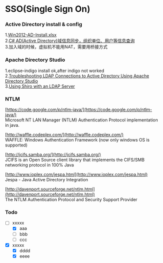SSO(Single Sign On)
===

### Active Directory install & config
1.[Win2012-AD-Install.xlsx](https://github.com/blogw/sso/blob/master/AD/Win2012-AD-Install.xlsx?raw=true)<br/>
2.[C# AD(Active Directory)域信息同步，组织单位、用户等信息查询](http://www.cnblogs.com/zhongweiv/archive/2012/12/15/ad_sync.html)<br/>
3.加入域的时候，虚拟机不能用NAT，需要用桥接方式

### Apache Directory Studio
1.eclipse-indigo install ok,after indigo not worked<br/>
2.[Troubleshooting LDAP Connections to Active Directory Using Apache Directory Studio](https://jamfnation.jamfsoftware.com/article.html?id=224)<br/>
3.[Using Shiro with an LDAP Server](http://isis.apache.org/components/security/shiro/using-ldap.html)<br/>

### NTLM
[https://code.google.com/p/ntlm-java/](https://code.google.com/p/ntlm-java/) <br/>
Microsoft NT LAN Manager (NTLM) Authentication Protocol implementation in java.<br/>

[http://waffle.codeplex.com/](http://waffle.codeplex.com/) <br/>
WAFFLE: Windows Authentication Framework (now only windows OS is supported)<br/>

[http://jcifs.samba.org/](http://jcifs.samba.org/) <br/>
JCIFS is an Open Source client library that implements the CIFS/SMB networking protocol in 100% Java<br/>

[http://www.ioplex.com/jespa.html](http://www.ioplex.com/jespa.html) <br/>
Jespa - Java Active Directory Integration<br/>

[http://davenport.sourceforge.net/ntlm.html](http://davenport.sourceforge.net/ntlm.html) <br/>
The NTLM Authentication Protocol and Security Support Provider<br/>

### Todo
- [ ] xxxxx
    - [x] aaa
    - [ ] bbb
    - [ ] ccc
- [x] xxxxx
    - [x] dddd
    - [x] eeee
